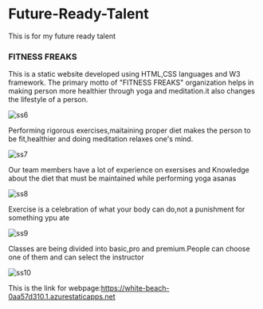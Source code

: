 # Future-Ready-Talent
This is for my future ready talent
<h3>FITNESS FREAKS</h3>
This is a static website developed using HTML,CSS languages and W3 framework. The primary motto of "FITNESS FREAKS" organization  helps in making person more healthier through yoga and meditation.it also changes the lifestyle of a person.


![ss6](https://user-images.githubusercontent.com/110844099/183469866-e621bfab-dfc5-4f19-b144-a744d91ca747.jpg)

Performing rigorous exercises,maitaining proper diet makes the person to be fit,healthier and doing meditation relaxes one's mind.

![ss7](https://user-images.githubusercontent.com/110844099/183469913-e29f0cf5-4f89-40e7-904f-0a70551de6ba.jpg)

Our team members have a lot of experience  on exersises and  Knowledge  about the diet that must be maintained while performing yoga asanas


![ss8](https://user-images.githubusercontent.com/110844099/183469935-a87a5963-d3a3-446f-a0c1-dbf30564e046.jpg)

Exercise is a celebration of what your body can do,not a punishment for something ypu ate


![ss9](https://user-images.githubusercontent.com/110844099/183469931-dcafe404-00e4-4932-b6e4-bcaf06272269.jpg)

Classes are being divided into basic,pro and premium.People can choose one of them  and can select the instructor

![ss10](https://user-images.githubusercontent.com/110844099/183469930-79ec8d31-8bf4-4571-bd4a-37dfec20087b.jpg)

This is the link for webpage:https://white-beach-0aa57d310.1.azurestaticapps.net
